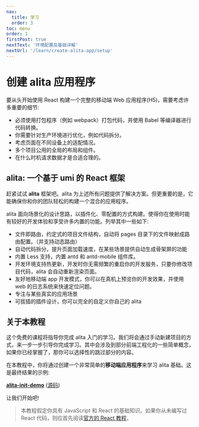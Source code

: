 ```yaml
---
nav:
  title: 学习
  order: 3
toc: menu
order: 1
firstPost: true
nextText: '环境配置及基础详解'
nextUrl: '/learn/create-alita-app/setup'
---
```


# 创建 alita 应用程序

要从头开始使用 React 构建一个完整的移动端 Web 应用程序(H5)，需要考虑许多重要的细节:

- 必须使用打包程序（例如 webpack）打包代码，并使用 Babel 等编译器进行代码转换。
- 你需要针对生产环境进行优化，例如代码拆分。
- 考虑页面在不同设备上的适配情况。
- 多个项目公用的全局的布局和组件。
- 在什么时机请求数据才是合适合理的。

## alita: 一个基于 umi 的 React 框架

赶紧试试 **alita** 框架吧。alita 为上述所有问题提供了解决方案。但更重要的是，它能确保你和你的团队轻松的构建一个混合的应用程序。

alita 面向场景化的设计思路，以插件化、零配置的方式构建。使得你在使用时能有较好的开发体验和享受许多内置的功能。列举其中一些如下:

- 文件即路由，约定式的项目文件结构，自动将 pages 目录下的文件映射成路由配置。（并支持动态路由）
- 自动代码拆分，提升页面加载速度，在某些场景提供自动生成骨架屏的功能
- 内置 Less 支持，内置 antd 和 antd-mobile 组件库。
- 开发环境支持热更新，开发时你无需频繁的重启你的开发服务，只要你修改项目代码，alita 会自动重新渲染页面。
- 友好地移动端 app 开发模式，你可以在真机上预览你的开发效果，并使用 web 的日志系统来快速定位问题。
- 专注与某些真实的应用场景
- 可拔插的插件设计，你可以完全的自定义你自己的 alita

## 关于本教程

这个免费的课程将指导你完成 alita 入门的学习。我们将会通过手动新建项目的方式，来一步一步引导你完成学习。其中会涉及到部分前端工程化的一些简单概念，如果你已经掌握了，那你可以选择性的跳过部分的内容。

在本教程中，你将通过创建一个非常简单的**移动端应用程序**来学习 alita 基础。这是最终结果的示例:

**[alita-init-demo](https://alitajs.com/demos/alita-init-demo/index.html#/)** ([源码](https://github.com/alitajs/next-alita-app))

让我们开始吧!

> 本教程假定你具有 JavaScript 和 React 的基础知识。如果你从未编写过 React 代码，则应首先阅读[官方的 React 教程](https://reactjs.org/tutorial/tutorial.html)。
